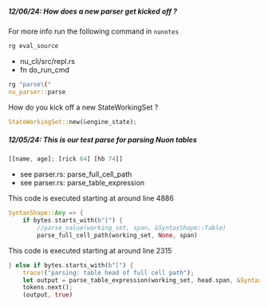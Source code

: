 
##### 12/06/24: How does a new parser get kicked off ?

For more info run the following command in `nunotes`

```rust
rg eval_source
```

- nu_cli/src/repl.rs
- fn do_run_cmd

```rust
rg "parse\("
nu_parser::parse
```

How do you kick off a new StateWorkingSet ?

```rust
StateWorkingSet::new(&engine_state);
```

##### 12/05/24: This is our test parse for parsing Nuon tables

```rust
[[name, age]; [rick 64] [hb 74]]
```

- see parser.rs: parse_full_cell_path
- see parser.rs: parse_table_expression

This code is executed starting at around line 4886

```rust
SyntaxShape::Any => {
    if bytes.starts_with(b"[") {
        //parse_value(working_set, span, &SyntaxShape::Table)
        parse_full_cell_path(working_set, None, span)
```

This code is executed starting at around line 2315

```rust
} else if bytes.starts_with(b"[") {
    trace!("parsing: table head of full cell path");
    let output = parse_table_expression(working_set, head.span, &SyntaxShape::Any);
    tokens.next();
    (output, true)
```
